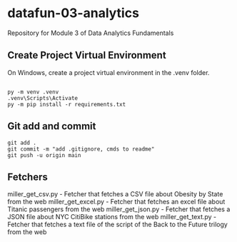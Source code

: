 # datafun-03-analytics
Repository for Module 3 of Data Analytics Fundamentals

## Create Project Virtual Environment

On Windows, create a project virtual environment in the .venv folder. 

```shell

py -m venv .venv
.venv\Scripts\Activate
py -m pip install -r requirements.txt

```

## Git add and commit 

```shell
git add .
git commit -m "add .gitignore, cmds to readme"
git push -u origin main
```

## Fetchers

miller_get_csv.py
    - Fetcher that fetches a CSV file about Obesity by State from the web
miller_get_excel.py
    - Fetcher that fetches an excel file about Titanic passengers from the web
miller_get_json.py
    - Fetcher that fetches a JSON file about NYC CitiBike stations from the web
miller_get_text.py
    - Fetcher that fetches a text file of the script of the Back to the Future trilogy from the web